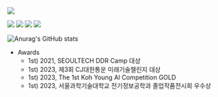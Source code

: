 <img src="https://capsule-render.vercel.app/api?type=Waving&color=auto&height=300&section=header&text=Kim-Hyeonseok&fontSize=90" />

<img src="https://img.shields.io/badge/Python-3766AB?style=flat-square&logo=Python&logoColor=white"/></a>
<img src="https://img.shields.io/badge/Pytorch-EE4C2C?style=flat-square&logo=Pytorch&logoColor=white"/></a>
<img src="https://img.shields.io/badge/Tensorflow-FF6F00?style=flat-square&logo=Tensorflow&logoColor=white"/></a>
<img src="https://img.shields.io/badge/OpenCV-5C3EE8?style=flat-square&logo=OpenCV&logoColor=white"/></a>


![Anurag's GitHub stats](https://github-readme-stats.vercel.app/api?username=Hsgalaxy-Kim&show_icons=true&theme=transparent)</a>

* Awards
  * 1st) 2021, SEOULTECH DDR Camp 대상
  * 1st) 2023, 제3회 CJ대한통운 미래기술챌린지 대상
  * 1st) 2023, The 1st Koh Young AI Competition GOLD
  * 1st) 2023, 서울과학기술대학교 전기정보공학과 졸업작품전시회 우수상
<!--
**hsgalaxy-K/hsgalaxy-K** is a ✨ _special_ ✨ repository because its `README.md` (this file) appears on your GitHub profile.

Here are some ideas to get you started:

- 🔭 I’m currently working on ...
- 🌱 I’m currently learning ...
- 👯 I’m looking to collaborate on ...
- 🤔 I’m looking for help with ...
- 💬 Ask me about ...
- 📫 How to reach me: ...
- 😄 Pronouns: ...
- ⚡ Fun fact: ...
-->
